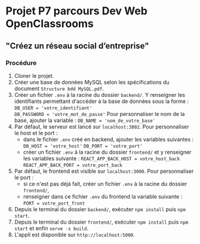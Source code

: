 # Projet P7 parcours Dev Web OpenClassrooms

## "Créez un réseau social d’entreprise"

### Procédure

1. Cloner le projet.
2. Créer une base de données MySQL selon les spécifications du document `Structure bdd MySQL.pdf`.
3. Créer un fichier `.env` à la racine du dossier `backend/`. Y renseigner les identifiants permettant d'accéder à la base de données sous la forme :   
    `DB_USER = 'votre_identifiant'`   
    `DB_PASSWORD = 'votre_mot_de_passe'`
    Pour personnaliser le nom de la base, ajouter la variable :
    `DB_NAME = 'nom_de_votre_base'`
4. Par défaut, le serveur est lancé sur `localhost:3002`. Pour personnaliser le host et le port :
   - dans le fichier `.env` créé en backend, ajouter les variables suivantes :
    `DB_HOST = 'votre_host'`
    `DB_PORT = 'votre_port'`
   - créer un fichier `.env` à la racine du dossier `frontend/` et y renseigner les variables suivante :
    `REACT_APP_BACK_HOST = votre_host_back`
    `REACT_APP_BACK_PORT = votre_port_back`
5. Par défaut, le frontend est visible sur `localhost:3000`. Pour personnaliser le port :
    - si ce n'est pas déjà fait, créer un fichier `.env` à la racine du dossier `frontend/`,
    - renseigner dans ce fichier `.env` du frontend la variable suivante :
    `PORT = votre_port_front`  
6. Depuis le terminal du dossier `backend/`, exécuter `npm install` puis `npm start`.
7. Depuis le terminal du dossier `frontend/`, exécuter `npm install` puis `npm start` et enfin `serve -s build`.
8. L'appli est disponible sur `http://localhost:5000`.